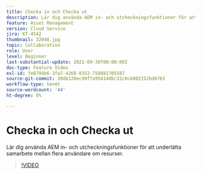 ```yaml
---
title: Checka in och Checka ut
description: Lär dig använda AEM in- och utcheckningsfunktioner för att underlätta samarbete mellan flera användare om resurser.
feature: Asset Management
version: Cloud Service
jira: KT-4542
thumbnail: 32048.jpg
topic: Collaboration
role: User
level: Beginner
last-substantial-update: 2021-09-30T00:00:00Z
doc-type: Feature Video
exl-id: fe8794b6-3fa7-4268-8352-758882705587
source-git-commit: 30d6120ec99f7a95414dbc31c0cb002152bd6763
workflow-type: tm+mt
source-wordcount: '44'
ht-degree: 0%

---
```


# Checka in och Checka ut

Lär dig använda AEM in- och utcheckningsfunktioner för att underlätta samarbete mellan flera användare om resurser.

>[!VIDEO](https://video.tv.adobe.com/v/32048?quality=12&learn=on)
